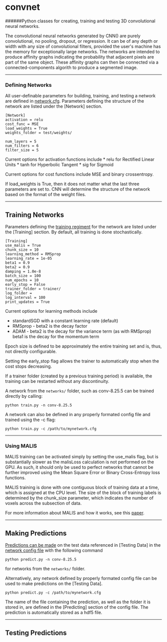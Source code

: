 # convnet
######Python classes for creating, training and testing 3D convolutional neural networks.

   The convolutional neural networks generated by CNN() are purely convolutional,
no pooling, dropout, or regression. It can be of any depth or width with any 
size of convolutional filters, provided the user's machine has the memory for 
exceptionally large networks. The networks are intended to produce affinity graphs
indicating the probability that adjacent pixels are part of the same object. These
affinity graphs can then be connected via a connected-components algorith to 
produce a segmented image.

-------------------------------------------------------------------------------
### Defining Networks
All user-definable parameters for building, training, and testing a network are
defined in [network.cfg](https://github.com/schurterb/convolutional_network/wiki/Network-Configuration). Parameters defining the structure of the network are
listed under the [Network] section.

```
[Network]
activation = relu
cost_func = MSE
load_weights = True
weights_folder = test/weights/

num_layers = 5
num_filters = 6
filter_size = 5
```

Current options for activation functions include
    * relu for Rectified Linear Units
    * tanh for Hyperbolic Tangent
    * sig for Sigmoid

Current options for cost functions include MSE and binary crossentropy.

If load_weights is True, then it does not matter what the last three parameters
are set to. CNN will determine the structure of the network based on the format
of the weight files.

-------------------------------------------------------------------------------
## Training Networks
Parameters defining the [training regiment](https://github.com/schurterb/convolutional_network/wiki/Training-a-Network) for the network are listed under the
[Training] section. By default, all training is done stochastically.

```
[Training]
use_malis = True
chunk_size = 10
learning_method = RMSprop
learning_rate = 1e-05
beta1 = 0.9
beta2 = 0.9
damping = 1.0e-8
batch_size = 100
num_epochs = 10
early_stop = False
trainer_folder = trainer/
log_folder =  
log_interval = 100
print_updates = True
```

Current options for learning methods include
* standardSGD with a constant learning rate (default)
* RMSprop - beta2 is the decay factor
* ADAM - beta2 is the decay for the variance term (as with RMSprop)
beta1 is the decay for the momentum term

Epoch size is defined to be approximately the entire training set and is, thus, not directly configurable.

Setting the early_stop flag allows the trainer to automatically stop when the cost stops decreasing.

If a trainer folder (created by a previous training period) is available, 
the training can be restarted without any discontinuity.

A network from the `networks/` folder, such as conv-8.25.5 can be trained directly by calling:
```
python train.py -n conv-8.25.5
```

A network can also be defined in any properly formated config file and trained using the -c flag:
```
python train.py -c /path/to/mynetwork.cfg
```
-------------------------------------------------------------------------------
### Using MALIS
MALIS training can be activated simply by setting the use_malis flag, but is 
substantially slower as the malisLoss calculation is not performed on the GPU. 
As such, it should only be used to perfect networks that cannot be further
improved using the Mean Square Error or Binary Cross-Entropy loss functions.

MALIS training is done with one contiguous block of training data at a time, 
which is assigned at the CPU level. The size of the block of training labels is
determined by the chunk_size parameter, which indicates the number of voxels 
across the subsection of data.

For more information about MALIS and how it works, see this [paper](http://papers.nips.cc/paper/3887-maximin-affinity-learning-of-image-segmentation).

-------------------------------------------------------------------------------
## Making Predictions
[Predictions can be made](https://github.com/schurterb/convolutional_network/wiki/Making-Predictions) on the test data referenced in [Testing Data] in the 
[network config file](https://github.com/schurterb/convolutional_network/wiki/Network-Configuration) with the following command
```
python predict.py -n conv-8.25.5
```
for networks from the `networks/` folder.

Alternatively, any network defined by properly formated config file can be used
to make predictions on the [Testing Data].
```
python predict.py -c /path/to/mynetwork.cfg
```

The name of the file containing the prediction, as well as the folder it is 
stored in, are defined in the [Predicting] section of the config file. 
The prediction is automatically stored as a hdf5 file.

-------------------------------------------------------------------------------
## Testing Predictions
